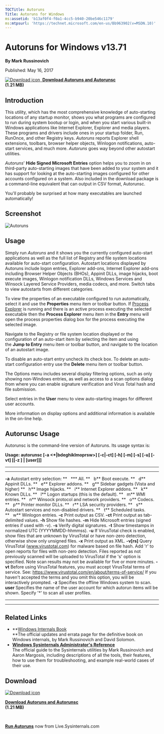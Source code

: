 ```yaml
--- 
TOCTitle: Autoruns
Title: Autoruns for Windows
ms:assetid: 'b13af0f4-f0a1-4cc5-b940-20be546c1179'
ms:mtpsurl: 'https://technet.microsoft.com/en-us/Bb963902(v=MSDN.10)'
---
```


Autoruns for Windows v13.71
===========================

**By Mark Russinovich**

Published: May 16, 2017

[![Download
icon](/media/landing/sysinternals/download_sm.png)
 **Download Autoruns and Autorunsc**  
](https://download.sysinternals.com/files/autoruns.zip)**(1.21 MB)**


<div>

## Introduction

This utility, which has the most comprehensive knowledge of
auto-starting locations of any startup monitor, shows you what programs
are configured to run during system bootup or login, and when you start
various built-in Windows applications like Internet Explorer, Explorer
and media players. These programs and drivers include ones in your
startup folder, Run, RunOnce, and other Registry keys.
*Autoruns* reports Explorer shell extensions, toolbars, browser helper
objects, Winlogon notifications, auto-start services, and much
more. *Autoruns* goes way beyond other autostart utilities.

*Autoruns*' **Hide Signed Microsoft Entries** option helps you to zoom
in on third-party auto-starting images that have been added to your
system and it has support for looking at the auto-starting images
configured for other accounts configured on a system. Also included in
the download package is a command-line equivalent that can output in CSV
format, Autorunsc.

You'll probably be surprised at how many executables are launched
automatically!

## Screenshot

![Autoruns](/media/landing/sysinternals/autoruns_v13.png "Autoruns")

## Usage

Simply run *Autoruns* and it shows you the currently configured
auto-start applications as well as the full list of Registry and file
system locations available for auto-start configuration. Autostart
locations displayed by Autoruns include logon entries, Explorer add-ons,
Internet Explorer add-ons including Browser Helper Objects (BHOs),
Appinit DLLs, image hijacks, boot execute images, Winlogon notification
DLLs, Windows Services and Winsock Layered Service Providers, media
codecs, and more. Switch tabs to view autostarts from different
categories.

To view the properties of an executable configured to run automatically,
select it and use the **Properties** menu item or toolbar button. If
[Process
Explorer](process-explorer.md) is
running and there is an active process executing the selected executable
then the **Process Explorer** menu item in the **Entry** menu will open
the process properties dialog box for the process executing the selected
image.

Navigate to the Registry or file system location displayed or the
configuration of an auto-start item by selecting the item and using
the **Jump** **to Entry** menu item or toolbar button, and navigate to
the location of an autostart image.

To disable an auto-start entry uncheck its check box. To delete an
auto-start configuration entry use the **Delete** menu item or toolbar
button.

The Options menu includes several display filtering options, such as
only showing non-Windows entries, as well as access to a scan options
dialog from where you can enable signature verification and Virus Total
hash and file submission.

Select entries in the **User** menu to view auto-starting images for
different user accounts.

More information on display options and additional information is
available in the on-line help.  

## Autorunsc Usage

Autorunsc is the command-line version of Autoruns. Its usage syntax is:

**Usage: autorunsc \[-a &lt;\*|bdeghiklmoprsw&gt;\] \[-c|-ct\] \[-h\]
\[-m\] \[-s\] \[-u\] \[-vt\] \[\[-z \] | \[user\]\]\]**

 
-------------- 
-----------------------------------------------------------------------------------------------------------------------------------------------------------------------------------------------------------------------------------------------------------------------------------------------------------
  **-a**         Autostart entry selection:
  **   \***      All.
  **   b**       Boot execute.
  **   d**       Appinit DLLs.
  **   e**       Explorer addons.
  **   g**       Sidebar gadgets (Vista and higher)
  **   h**       Image hijacks.
  **   i**       Internet Explorer addons.
  **   k**       Known DLLs.
  **   l**       Logon startups (this is the default).
  **   m**       WMI entries.
  **   n**       Winsock protocol and network providers.
  **   o**       Codecs.
  **   p**       Printer monitor DLLs.
  **   r**       LSA security providers.
  **   s**       Autostart services and non-disabled drivers.
  **   t**       Scheduled tasks.
  **   w**       Winlogon entries.
  **-c**         Print output as CSV.
  **-ct**        Print output as tab-delimited values.
  **-h**         Show file hashes.
  **-m**         Hide Microsoft entries (signed entries if used with -v).
  **-s**         Verify digital signatures.
  **-t**         Show timestamps in normalized UTC (YYYYMMDD-hhmmss).
  **-u**         If VirusTotal check is enabled, show files that are unknown by VirusTotal or have non-zero detection, otherwise show only unsigned files.
  **-x**         Print output as XML.
  **-v\[rs\]**   Query VirusTotal (www.virustotal.com) for malware based on file hash. Add 'r' to open reports for files with non-zero detection. Files reported as not previously scanned will be uploaded to VirusTotal if the 's' option is specified. Note scan results may not be available for five or more minutes.
  **-vt**        Before using VirusTotal features, you must accept VirusTotal terms of service. See: https://www.virustotal.com/en/about/terms-of-service/ If you haven't accepted the terms and you omit this option, you will be interactively prompted.
  **-z**         Specifies the offline Windows system to scan.
  **user**       Specifies the name of the user account for which autorun items will be shown. Specify '\*' to scan all user profiles.
 
-------------- 
-----------------------------------------------------------------------------------------------------------------------------------------------------------------------------------------------------------------------------------------------------------------------------------------------------------




## Related Links

-   **[Windows Internals
    Book](../windows-internals.md)  
    **The official updates and errata page for the definitive book on
    Windows internals, by Mark Russinovich and David Solomon.
-   [**Windows Sysinternals Administrator's Reference**  
    ](../troubleshooting-book.md)The
    official guide to the Sysinternals utilities by Mark Russinovich and
    Aaron Margosis, including descriptions of all the tools, their
    features, how to use them for troubleshooting, and example
    real-world cases of their use.



## Download

[![Download
icon](/media/landing/sysinternals/download_sm.png "Download")
](https://download.sysinternals.com/files/autoruns.zip)

[**Download Autoruns and Autorunsc**  
](https://download.sysinternals.com/files/autoruns.zip)**(1.21 MB)**

 

[**Run Autoruns**](https://live.sysinternals.com/autoruns.exe) now from
Live.Sysinternals.com

